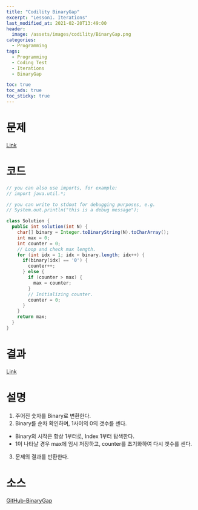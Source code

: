```yaml
---
title: "Codility BinaryGap"
excerpt: "Lesson1. Iterations"
last_modified_at: 2021-02-20T13:49:00
header:
  image: /assets/images/codility/BinaryGap.png
categories:
  - Programming
tags:
  - Programming
  - Coding Test
  - Iterations
  - BinaryGap

toc: true
toc_ads: true
toc_sticky: true
---
```

# 문제
[Link](https://app.codility.com/programmers/lessons/1-iterations/binary_gap/)

# 코드
```java
// you can also use imports, for example:
// import java.util.*;

// you can write to stdout for debugging purposes, e.g.
// System.out.println("this is a debug message");

class Solution {
  public int solution(int N) {
    char[] binary = Integer.toBinaryString(N).toCharArray();
    int max = 0;
    int counter = 0;
    // Loop and check max length.
    for (int idx = 1; idx < binary.length; idx++) {
      if(binary[idx] == '0') {
        counter++;
      } else {
        if (counter > max) {
          max = counter;
        }
        // Initializing counter.
        counter = 0;
      }
    }
    return max;
  }
}
```

# 결과
[Link](https://app.codility.com/demo/results/trainingE5EF2K-44N/)

# 설명
1. 주어진 숫자를 Binary로 변환한다.
2. Binary를 순차 확인하며, 1사이의 0의 갯수를 센다.
- Binary의 시작은 항상 1부터로, Index 1부터 탐색한다.
- 1이 나타날 경우 max에 임시 저장하고, counter를 초기화하여 다시 갯수를 센다.
3. 문제의 결과를 반환한다.

# 소스
[GitHub-BinaryGap](https://github.com/GracefulSoul/Sample/blob/master/src/main/java/gracefulsoul/codility/lesson01/BinaryGap.java)